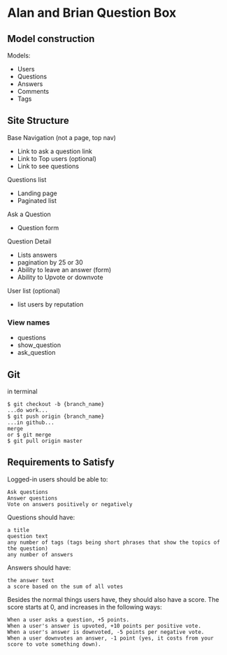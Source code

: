 # Alan and Brian Question Box

## Model construction

Models:

* Users
* Questions
* Answers
* Comments
* Tags

## Site Structure

Base Navigation (not a page, top nav)
 - Link to ask a question link
 - Link to Top users (optional)
 - Link to see questions

Questions list
 - Landing page
 - Paginated list

Ask a Question
 - Question form

Question Detail
 - Lists answers
  - pagination by 25 or 30
 - Ability to leave an answer (form)
 - Ability to Upvote or downvote

User list (optional)
 - list users by reputation

### View names

 - questions
 - show_question
 - ask_question

## Git

in terminal

    $ git checkout -b {branch_name}
    ...do work...
    $ git push origin {branch_name}
    ...in github...
    merge
    or $ git merge
    $ git pull origin master

## Requirements to Satisfy

Logged-in users should be able to:

    Ask questions
    Answer questions
    Vote on answers positively or negatively

Questions should have:

    a title
    question text
    any number of tags (tags being short phrases that show the topics of the question)
    any number of answers

Answers should have:

    the answer text
    a score based on the sum of all votes

Besides the normal things users have, they should also have a score. The score starts at 0, and increases in the following ways:

    When a user asks a question, +5 points.
    When a user's answer is upvoted, +10 points per positive vote.
    When a user's answer is downvoted, -5 points per negative vote.
    When a user downvotes an answer, -1 point (yes, it costs from your score to vote something down).
